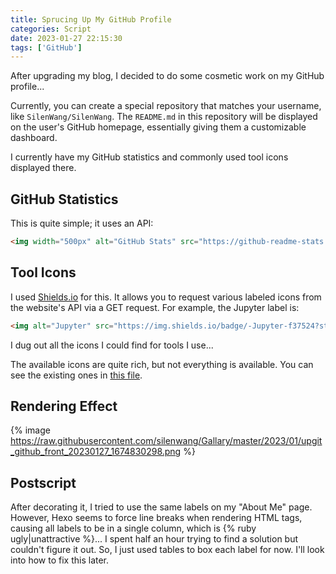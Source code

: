 ```yaml
---
title: Sprucing Up My GitHub Profile
categories: Script
date: 2023-01-27 22:15:30
tags: ['GitHub']
---
```


After upgrading my blog, I decided to do some cosmetic work on my GitHub profile...

<!-- Summary section -->
<!-- more -->

Currently, you can create a special repository that matches your username, like `SilenWang/SilenWang`. The `README.md` in this repository will be displayed on the user's GitHub homepage, essentially giving them a customizable dashboard.

I currently have my GitHub statistics and commonly used tool icons displayed there.

## GitHub Statistics

This is quite simple; it uses an API:

```html
<img width="500px" alt="GitHub Stats" src="https://github-readme-stats.vercel.app/api?username=SilenWang&count_private=true&show_icons=true"/>
```

## Tool Icons

I used [Shields.io](https://shields.io/) for this. It allows you to request various labeled icons from the website's API via a GET request. For example, the Jupyter label is:

```html
<img alt="Jupyter" src="https://img.shields.io/badge/-Jupyter-f37524?style=flat-square&logo=Jupyter&logoColor=white" />
```

I dug out all the icons I could find for tools I use...

The available icons are quite rich, but not everything is available. You can see the existing ones in [this file](https://github.com/simple-icons/simple-icons/blob/develop/slugs.md).

## Rendering Effect

{% image https://raw.githubusercontent.com/silenwang/Gallary/master/2023/01/upgit_github_front_20230127_1674830298.png %}

## Postscript

After decorating it, I tried to use the same labels on my "About Me" page. However, Hexo seems to force line breaks when rendering HTML tags, causing all labels to be in a single column, which is {% ruby ugly|unattractive %}... I spent half an hour trying to find a solution but couldn't figure it out. So, I just used tables to box each label for now. I'll look into how to fix this later.
